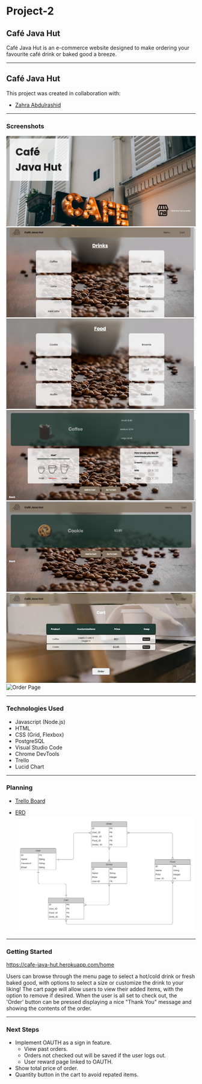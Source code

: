 # Project-2

## **Café Java Hut**

Café Java Hut is an e-commerce website designed to make ordering your favourite café drink or baked good a breeze.

---

## **Café Java Hut**

This project was created in collaboration with:

- [Zahra Abdulrashid](https://github.com/zarax7)

---

### **Screenshots**

![Main Page](./public/images/screenshots/home.png)
![Menu-Drinks Page](./public/images/screenshots/menu-drinks.png)
![Menu-Food Page](./public/images/screenshots/menu-food.png)
![Product Page - Drinks](./public/images/screenshots/product-drinks.png)
![Product Page - Food](./public/images/screenshots/product-food.png)
![Cart Page](./public/images/screenshots/cart.png)
![Order Page](./img/game-lose.png)

---

### **Technologies Used**

- Javascript (Node.js)
- HTML
- CSS (Grid, Flexbox)
- PostgreSQL
- Visual Studio Code
- Chrome DevTools
- Trello
- Lucid Chart

---

### **Planning**

- [Trello Board](https://trello.com/b/i0p0BKKS/cafe-java-hut)

- [ERD](https://lucid.app/lucidchart/3bce58a4-37e2-41c4-8abb-6aee2465d48b/edit?invitationId=inv_003b0436-a5b6-4f53-93bd-3dfff426ffe4)
  ![ERD](./public/images/erd.png)

---

### **Getting Started**

https://cafe-java-hut.herokuapp.com/home

Users can browse through the menu page to select a hot/cold drink or fresh baked good, with options to select a size or customize the drink to your liking! The cart page will allow users to view their added items, with the option to remove if desired. When the user is all set to check out, the 'Order' button can be pressed displaying a nice "Thank You" message and showing the contents of the order.

---

### **Next Steps**

- Implement OAUTH as a sign in feature.
  - View past orders.
  - Orders not checked out will be saved if the user logs out.
  - User reward page linked to OAUTH.
- Show total price of order.
- Quantity button in the cart to avoid repated items.
